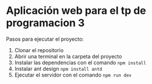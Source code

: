 # Aplicación web para el tp de programacion 3

Pasos para ejecutar el proyecto:
1. Clonar el repositorio
2. Abrir una terminal en la carpeta del proyecto
4. Instalar las dependencias con el comando ```npm install```
4. Instalar ant design ```npm install antd```
6. Ejecutar el servidor con el comando ```npm run dev```
